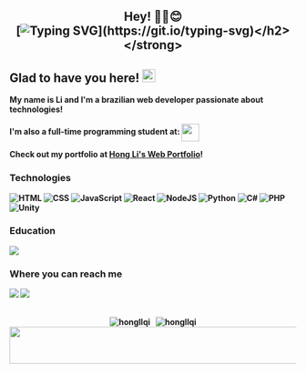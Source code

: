 <div align="center">
    
<strong><h2>Hey! ✌🏼😊 <br>
[![Typing SVG](https://readme-typing-svg.herokuapp.com?size=22&duration=5300&lines=I'm+Hong+Li,+the+artist.)](https://git.io/typing-svg)</h2></strong>
    
</div>

## Glad to have you here! <img src="https://ik.imagekit.io/joaonasc/GitHub/assets/wave_Mdjm5gVSL.gif" width="23">
My name is Li and I'm a brazilian web developer passionate about technologies! 
<br><br>
I'm also a full-time programming student at: <a href="https://www.betrybe.com/" target="_blank"><img align="center" src="https://user-images.githubusercontent.com/108018406/213615293-7710fe7c-46aa-48e8-a82d-2e0672848e0f.png" height="31" width="31" /></a>

Check out my portfolio at [Hong Li's Web Portfolio](https://hongllqi.github.io/)!

### Technologies
![HTML](https://img.shields.io/badge/HTML-blue?logo=html5&logoColor=white&color=E84F1D)
![CSS](https://img.shields.io/badge/CSS-blue?logo=css3&logoColor=white&color=blue)
![JavaScript](https://img.shields.io/badge/JavaScript-blue?logo=javascript&logoColor=black&color=EFD81D)
![React](https://img.shields.io/badge/React-blue?logo=react&logoColor=5ED3F3&color=1E2128)
![NodeJS](https://img.shields.io/badge/Node.js-blue?logo=node.js&logoColor=white&color=509941)
![Python](https://img.shields.io/badge/Python-14354C?logo=python&logoColor=white)
![C#](https://img.shields.io/badge/C%23-239120?logo=c-sharp&logoColor=white)
![PHP](https://img.shields.io/badge/PHP-777BB4?logo=php&logoColor=white)
![Unity](https://img.shields.io/badge/Unity-100000?logo=unity&logoColor=white)

### Education
<p>
  <a href="https://github.com/betrybe"><img src="https://img.shields.io/badge/Trybe-blueviolet?color=2EBB88"></a>
</p>

### Where you can reach me
<p>
  <a href="https://linkedin.com/in/hongllqi"><img src="https://img.shields.io/badge/LinkedIn-blue?logo=linkedin&logoColor=white&color=0073B1"></a>
  <a href="mailto:hongli1302@gmail.com"><img src="https://img.shields.io/badge/Email-hongli1302@gmail.com-white"></a>
</p>

<br>

<div align="center">
    
<img src="https://github-readme-stats-git-masterrstaa-rickstaa.vercel.app/api/top-langs?username=hongllqi&count_private=true&show_icons=true&locale=en&layout=compact&theme=radical" alt="hongllqi" />
&nbsp;
<img src="https://github-readme-stats-git-masterrstaa-rickstaa.vercel.app/api?username=hongllqi&count_private=true&show_icons=true&locale=en&layout=compact&theme=radical" alt="hongllqi" />

</div>

<img src="https://user-images.githubusercontent.com/108018406/212565138-f24c34c5-d0e1-4337-8f08-1b18412c8d1e.png" width="900" height="65" />




